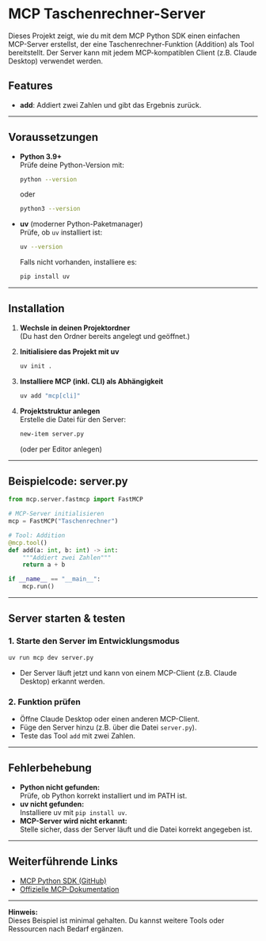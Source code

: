 # MCP Taschenrechner-Server

Dieses Projekt zeigt, wie du mit dem MCP Python SDK einen einfachen MCP-Server erstellst, der eine Taschenrechner-Funktion (Addition) als Tool bereitstellt. Der Server kann mit jedem MCP-kompatiblen Client (z.B. Claude Desktop) verwendet werden.

## Features

- **add**: Addiert zwei Zahlen und gibt das Ergebnis zurück.

---

## Voraussetzungen

- **Python 3.9+**  
  Prüfe deine Python-Version mit:
  ```sh
  python --version
  ```
  oder
  ```sh
  python3 --version
  ```

- **uv** (moderner Python-Paketmanager)  
  Prüfe, ob `uv` installiert ist:
  ```sh
  uv --version
  ```
  Falls nicht vorhanden, installiere es:
  ```sh
  pip install uv
  ```

---

## Installation

1. **Wechsle in deinen Projektordner**  
   (Du hast den Ordner bereits angelegt und geöffnet.)

2. **Initialisiere das Projekt mit uv**  
   ```sh
   uv init .
   ```

3. **Installiere MCP (inkl. CLI) als Abhängigkeit**  
   ```sh
   uv add "mcp[cli]"
   ```

4. **Projektstruktur anlegen**  
   Erstelle die Datei für den Server:
   ```sh
   new-item server.py
   ```
   (oder per Editor anlegen)

---

## Beispielcode: server.py

```python
from mcp.server.fastmcp import FastMCP

# MCP-Server initialisieren
mcp = FastMCP("Taschenrechner")

# Tool: Addition
@mcp.tool()
def add(a: int, b: int) -> int:
    """Addiert zwei Zahlen"""
    return a + b

if __name__ == "__main__":
    mcp.run()
```

---

## Server starten & testen

### 1. Starte den Server im Entwicklungsmodus

```sh
uv run mcp dev server.py
```

- Der Server läuft jetzt und kann von einem MCP-Client (z.B. Claude Desktop) erkannt werden.

### 2. Funktion prüfen

- Öffne Claude Desktop oder einen anderen MCP-Client.
- Füge den Server hinzu (z.B. über die Datei `server.py`).
- Teste das Tool `add` mit zwei Zahlen.

---

## Fehlerbehebung

- **Python nicht gefunden:**  
  Prüfe, ob Python korrekt installiert und im PATH ist.
- **uv nicht gefunden:**  
  Installiere uv mit `pip install uv`.
- **MCP-Server wird nicht erkannt:**  
  Stelle sicher, dass der Server läuft und die Datei korrekt angegeben ist.

---

## Weiterführende Links

- [MCP Python SDK (GitHub)](https://github.com/modelcontextprotocol/python-sdk)
- [Offizielle MCP-Dokumentation](https://modelcontextprotocol.io/)

---

**Hinweis:**  
Dieses Beispiel ist minimal gehalten. Du kannst weitere Tools oder Ressourcen nach Bedarf ergänzen. 